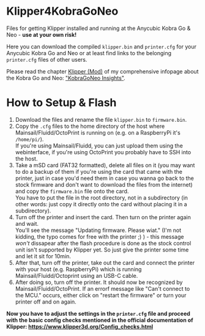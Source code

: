 # Klipper4KobraGoNeo
Files for getting Klipper installed and running at the Anycubic Kobra Go &amp; Neo - **use at your own risk!**

Here you can download the compiled `klipper.bin` and `printer.cfg` for your Anycubic Kobra Go and Neo or at least find links to the belonging `printer.cfg` files of other users.  

Please read the chapter [Klipper (Mod)](https://1coderookie.github.io/KobraGoNeoInsights/firmware/fw_klipper/) of my comprehensive infopage about the Kobra Go and Neo: ["KobraGoNeo Insights"](https://1coderookie.github.io/KobraGoNeoInsights/).

# How to Setup & Flash
1. Download the files and rename the file `klipper.bin` to `firmware.bin`.
2. Copy the `.cfg` files to the home directory of the host where Mainsail/Fluidd/OctoPrint is running on (e.g. on a RaspberryPi it's `/home/pi/`).  
If you're using Mainsail/Fluidd, you can just upload them using the webinterface, if you're using OctoPrint you probably have to SSH into the host.  
3. Take a mSD card (FAT32 formatted), delete all files on it (you may want to do a backup of them if you're using the card that came with the printer, just in case you'd need them in case you wanna go back to the stock firmware and don't want to download the files from the internet) and copy the `firmware.bin` file onto the card.  
You have to put the file in the root directory, not in a subdirectory (in other words: just copy it directly onto the card without placing it in a subdirectory). 
4. Turn off the printer and insert the card. Then turn on the printer again and wait.  
You'll see the message "Updating firmware. Please wiat." (I'm not kidding, the typo comes for free with the printer ;) ) - this message *won't* dissapear after the flash procedure is done as the stock control unit isn't supported by Klipper yet. So just give the printer some time and let it sit for 10min.  
5. After that, turn off the printer, take out the card and connect the printer with your host (e.g. RaspberryPi) which is running Mainsail/Fluidd/Octoprint using an USB-C cable. 
6. After doing so, turn off the printer. It should now be recognized by Mainsail/Fluidd/OctoPrint. If an errorf message like "Can't connect to the MCU." occurs, either click on "restart the firmware" or turn your printer off and on again.  

**Now you have to adjust the settings in the `printer.cfg` file and proceed with the basic config checks mentioned in the official documentation of Klipper: https://www.klipper3d.org/Config_checks.html**


